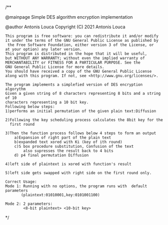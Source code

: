 /**

@mainpage Simple DES algorithm encryption implementation

@author Antonis Louca 
	Copyright (C) 2021 Antonis Louca 
    
    This program is free software: you can redistribute it and/or modify
    it under the terms of the GNU General Public License as published by
     the Free Software Foundation, either version 3 of the License, or
    at your option) any later version.
    This program is distributed in the hope that it will be useful,
    but WITHOUT ANY WARRANTY; without even the implied warranty of
    MERCHANTABILITY or FITNESS FOR A PARTICULAR PURPOSE. See the
    GNU General Public License for more details.
    Υou should have received a copy of the GNU General Public License
    along with this program. If not, see <http://www.gnu.org/licenses/>.	

	The program implements a simplefied version of DES encryption algorythm
    Given a given string of 8 characters representing 8 bits and a string of 10
    characters representing a 10 bit key.
    Following below steps:
    1)performs an initial permutation of the given plain text:Diffusion

    2)Following the key scheduling process calculates the 8bit key for the
      first round

    3)Then the function process follows below 4 steps to form an output
        a)Expansion of right part of the plain text
        b)expanded text xored with Ki (key of ith round)
        c)S box procedure substitution, Confusion of the text
            also supresses the result back to 4 bits
        d) p4 final permutation Diffusion
        
    4)left side of plaintext is xored with function's result 

    5)left side gets swapped with right side on the first round only. 
	
	Correct Usage:
	Mode 1: Running with no options, the program runs with  default parameters 
           (plaintext:01010001,key:0101001100)

    Mode 2: 2 parameters:
			<8-bit plaintext> <10-bit key>

*/